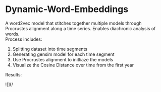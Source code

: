 # Dynamic-Word-Embeddings
A word2vec model that stitches together multiple models through Procrustes alignment along a time series. Enables diachronic analysis of words. 
<br/>
Process includes:
1. Splitting dataset into time segments
2. Generating gensim model for each time segment
3. Use Procrustes alignment to initliaze the models
4. Visualize the Cosine Distance over time from the first year

Results:

![](/
